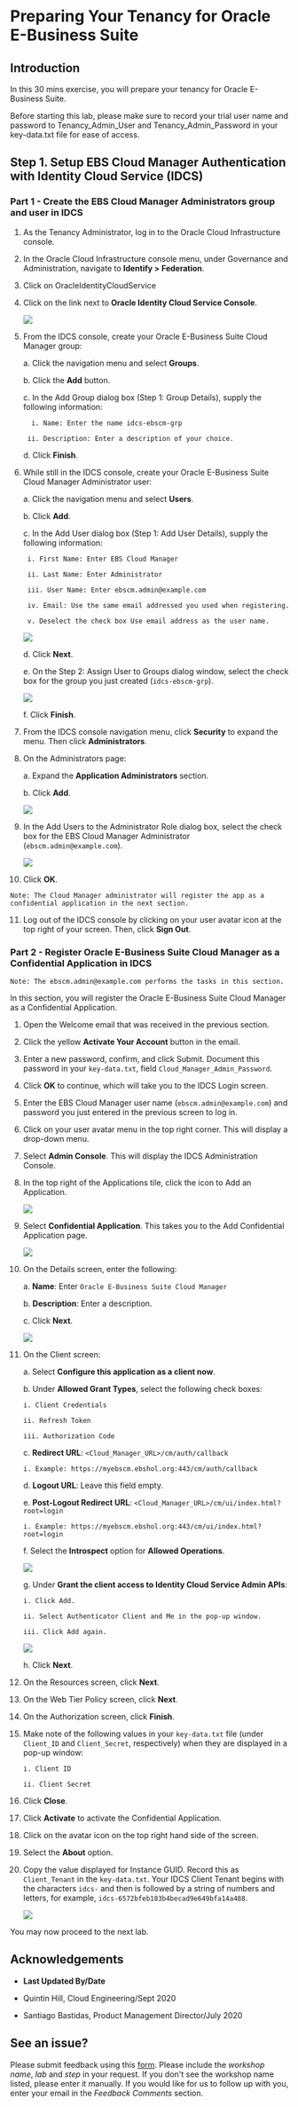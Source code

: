 # Preparing Your Tenancy for Oracle E-Business Suite

## Introduction
In this 30 mins exercise, you will prepare your tenancy for Oracle E-Business Suite. 

Before starting this lab, please make sure to record your trial user name and password to Tenancy\_Admin\_User and Tenancy\_Admin\_Password in your key-data.txt file for ease of access.

## Step 1. Setup EBS Cloud Manager Authentication with Identity Cloud Service (IDCS)

### Part 1 - Create the EBS Cloud Manager Administrators group and user in IDCS

1. As the Tenancy Administrator, log in to the Oracle Cloud Infrastructure console.

2. In the Oracle Cloud Infrastructure console menu, under Governance and Administration, navigate to **Identify > Federation**.

3. Click on OracleIdentityCloudService

4. Click on the link next to **Oracle Identity Cloud Service Console**.

    ![](./images/idcs-console.png " ")

5. From the IDCS console, create your Oracle E-Business Suite Cloud Manager group:

    a. Click the navigation menu and select **Groups**.

    b. Click the **Add** button.

    c. In the Add Group dialog box (Step 1: Group Details), supply the following information:
    
         i. Name: Enter the name idcs-ebscm-grp
     
        ii. Description: Enter a description of your choice.

    d. Click **Finish**.

6. While still in the IDCS console, create your Oracle E-Business Suite Cloud Manager Administrator user:

    a. Click the navigation menu and select **Users**.

    b. Click **Add**.

    c. In the Add User dialog box (Step 1: Add User Details), supply the following information:
    
        i. First Name: Enter EBS Cloud Manager

        ii. Last Name: Enter Administrator

        iii. User Name: Enter ebscm.admin@example.com

        iv. Email: Use the same email addressed you used when registering.

        v. Deselect the check box Use email address as the user name.
        
    ![](./images/2.png " ")
    
    d. Click **Next**.
    
    e. On the Step 2: Assign User to Groups dialog window, select the check box for the group you just created (``idcs-ebscm-grp``).
    
    ![](./images/3.png " ")
    
    f. Click **Finish**.
    
7. From the IDCS console navigation menu, click **Security** to expand the menu. Then click **Administrators**.

8. On the Administrators page:
    
    a. Expand the **Application Administrators** section.
    
    b. Click **Add**.

    ![](./images/add-admins.png "")

9. In the Add Users to the Administrator Role dialog box, select the check box for the EBS Cloud Manager Administrator (``ebscm.admin@example.com``).

    ![](./images/5.png " ")

10. Click **OK**.

```
Note: The Cloud Manager administrator will register the app as a confidential application in the next section.
```

11. Log out of the IDCS console by clicking on your user avatar icon at the top right of your screen. Then, click **Sign Out**.

### Part 2 - Register Oracle E-Business Suite Cloud Manager as a Confidential Application in IDCS

```
Note: The ebscm.admin@example.com performs the tasks in this section.
```

In this section, you will register the Oracle E-Business Suite Cloud Manager as a Confidential Application.

1. Open the Welcome email that was received in the previous section.

2. Click the yellow **Activate Your Account** button in the email.

3. Enter a new password, confirm, and click Submit. Document this password in your ``key-data.txt``, field ``Cloud_Manager_Admin_Password``.

4. Click **OK** to continue, which will take you to the IDCS Login screen.

5. Enter the EBS Cloud Manager user name (``ebscm.admin@example.com``) and password you just entered in the previous screen to log in.

6. Click on your user avatar menu in the top right corner. This will display a drop-down menu.

7. Select **Admin Console**. This will display the IDCS Administration Console.

8. In the top right of the Applications tile, click the icon to Add an Application.

    ![](./images/select-add-application.png " ")

9. Select **Confidential Application**. This takes you to the Add Confidential Application page.

    ![](./images/make-confidential-app.png " ")

10. On the Details screen, enter the following:

    a. **Name**: Enter ``Oracle E-Business Suite Cloud Manager``

    b. **Description**: Enter a description.

    c. Click **Next**.

    ![](./images/name-and-description.png " ")

11. On the Client screen:

    a. Select **Configure this application as a client now**.

    b. Under **Allowed Grant Types**, select the following check boxes:

        i. Client Credentials

        ii. Refresh Token

        iii. Authorization Code

    c. **Redirect URL**: ``<Cloud_Manager_URL>/cm/auth/callback``

        i. Example: https://myebscm.ebshol.org:443/cm/auth/callback

    d. **Logout URL**: Leave this field empty.

    e. **Post-Logout Redirect URL**: ``<Cloud_Manager_URL>/cm/ui/index.html?root=login``

        i. Example: https://myebscm.ebshol.org:443/cm/ui/index.html?root=login

    f. Select the **Introspect** option for **Allowed Operations**.

    ![](./images/client-configp1.png " ")

    g. Under **Grant the client access to Identity Cloud Service Admin APIs**:

        i. Click Add.

        ii. Select Authenticator Client and Me in the pop-up window.

        iii. Click Add again.

    ![](./images/client-configp2.png " ")

    h. Click **Next**.
    
12. On the Resources screen, click **Next**.

13. On the Web Tier Policy screen, click **Next**.

14. On the Authorization screen, click **Finish**.

15. Make note of the following values in your ``key-data.txt`` file (under ``Client_ID`` and ``Client_Secret``, respectively) when they are displayed in a pop-up window:

        i. Client ID

        ii. Client Secret

16. Click **Close**.

17. Click **Activate** to activate the Confidential Application.

18. Click on the avatar icon on the top right hand side of the screen.

19. Select the **About** option.

20. Copy the value displayed for Instance GUID. Record this as ``Client_Tenant`` in the ``key-data.txt``. Your IDCS Client Tenant begins with the characters ``idcs-`` and then is followed by a string of numbers and letters, for example, ``idcs-6572bfeb183b4becad9e649bfa14a488``.

    ![](./images/about.png " ")

You may now proceed to the next lab.

## Acknowledgements

- **Last Updated By/Date** 

- Quintin Hill, Cloud Engineering/Sept 2020 
- Santiago Bastidas, Product Management Director/July 2020

## See an issue?
Please submit feedback using this [form](https://apexapps.oracle.com/pls/apex/f?p=133:1:::::P1_FEEDBACK:1). Please include the *workshop name*, *lab* and *step* in your request.  If you don't see the workshop name listed, please enter it manually. If you would like for us to follow up with you, enter your email in the *Feedback Comments* section. 
